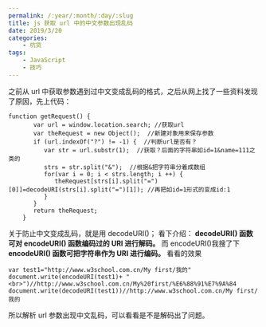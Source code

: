 ```yaml
---
permalink: /:year/:month/:day/:slug
title: js 获取 url 中的中文参数出现乱码
date: 2019/3/20
categories:
    - 坑货
tags:
    - JavaScript
    - 技巧
---
```


之前从 url 中获取参数遇到过中文变成乱码的格式，之后从网上找了一些资料发现了原因，先上代码：

```
function getRequest() {
       var url = window.location.search; //获取url
       var theRequest = new Object();  //新建对象用来保存参数
       if (url.indexOf("?") != -1) {  //判断url是否有？
          var str = url.substr(1);  //获取？后面的字符串如id=1&name=111之类的
          strs = str.split("&");  //根据&把字符串分着成数组
          for(var i = 0; i < strs.length; i ++) {
             theRequest[strs[i].split("=")[0]]=decodeURI(strs[i].split("=")[1]); //再把如id=1形式的变成id:1
          }
       }
       return theRequest;
    }
```

关于防止中文变成乱码，就是用 decodeURI()；
看下介绍：
**decodeURI() 函数可对 encodeURI() 函数编码过的 URI 进行解码。**
而 encodeURI()我搜了下**encodeURI() 函数可把字符串作为 URI 进行编码。**
看看的效果

```
var test1="http://www.w3school.com.cn/My first/我的"
document.write(encodeURI(test1)+ "<br>")//http://www.w3school.com.cn/My%20first/%E6%88%91%E7%9A%84
document.write(decodeURI(test1))//http://www.w3school.com.cn/My first/我的
```

所以解析 url 参数出现中文乱码，可以看看是不是解码出了问题。
